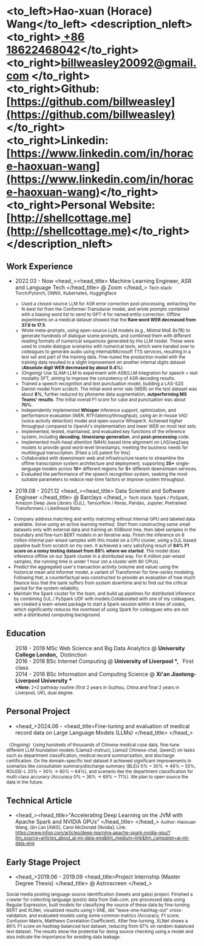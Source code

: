 # <to_left>Hao-xuan (Horace) Wang</to_left>  <description_nleft><to_right>[ +86 18622468042](tel://008618622468042)</to_right><br> <to_right>[billweasley20092@gmail.com](billweasley20092@gmail.com) </to_right><br><to_right><b>Github: </b> [https://github.com/billweasley](https://github.com/billweasley)</to_right><br><to_right><b>Linkedin: </b> [https://www.linkedin.com/in/horace-haoxuan-wang](https://www.linkedin.com/in/horace-haoxuan-wang)</to_right><br><to_right><b>Personal Website: </b> [http://shellcottage.me](http://shellcottage.me)</to_right></description_nleft>    

Work Experience
--------
- <datetime>2022.03 - Now </datetime> <head_><head_title> Machine Learning Engineer, ASR and Language Tech </head_title> @ Zoom </head_>
<description><small>
Tech stack: Torch/Pytorch, ONNX, Kubernates, Huggingface
<ul>
<ul><li> Used a closed-source LLM for ASR error correction post-processing, extracting the N-best list from the Conformer-Transducer model, and wrote prompts combined with a biasing word list to send to GPT-4 for named entity correction. Offline experiments on a medical dataset showed that the <b>Rare word WER decreased from 37.8 to 17.5</b>.</li>
<li> Wrote meta-prompts, using open-source LLM models (e.g., Mistral MoE 8x7B) to generate hundreds of dialogue scene prompts, and combined them with different reading formats of numerical sequences generated by the LLM model. These were used to create dialogue scenarios with numerical texts, which were handed over to colleagues to generate audio using internal/Microsoft TTS services, resulting in a test set and part of the training data. Fine-tuned the production model with the training data resulted in a slight improvement on another internal digits dataset (<b>Absolute digit WER decreased by about 0.4%</b>).</li>
<li> (Ongoing) Use SLAM-LLM to experiment with ASR/LLM integration for speech + text modality SFT, aiming to improve the consistency of ASR decoding results.</li>
<li> Trained a speech recognition and text punctuation model, building a LAS-S2S Danish model from scratch. The initial word error rate (WER) on the test dataset was about <b>8%</b>, further reduced by phoneme data augmentation, <b>outperforming MS Teams' results</b>. The initial overall F1 score for case and punctuation was about <b>70%</b>.</li>
<li> Independently implemented <b>Whisper</b> inference support, optimization, and performance evaluation (WER, RTF/latency/throughput), using an in-house VAD (voice activity detection) model and open-source WhisperX. Achieved higher throughput compared to OpenAI's implementation and lower WER on most test sets.</li>
<li> Implemented, tested, maintained, and evaluated key functions of the inference system, including <b>decoding</b>, <b>timestamp generation</b>, and <b>post-processing</b> code.</li>
<li> Implemented multi-head attention (MHA) based time alignment on LAS/seq2seq models to provide good word-level timestamps, meeting the business needs for multilingual transcription. [Filed a US patent for this]</li>
<li> Collaborated with downstream web and infrastructure teams to streamline the offline transcription system architecture and deployment, supporting <b>35+</b> single-language models across <b>10+</b> different regions for <b>5+</b> different downstream services.</li>
<li> Evaluated the performance of the speech recognition system, seeking the most suitable parameters to reduce real-time factors or improve system throughput.</li></ul>
</ul>
</small></description>

- <datetime>2019.08 - 2021.12 </datetime> <head_><head_title> Data Scientist and Software Engineer </head_title> @ Barclays </head_>
<description><small>
Tech stack: Spark / PySpark, Amazon Deep Java Library (DJL), Tensorflow / Keras, Pandas, Jupyter, Pretrained Transformers / Likelihood Ratio  
<ul>
<li>
Company address matching and entity matching without internal GPU and labeled data available. Solve using an active learning method. Start from constructing some small datasets only with external data and training an XGBoost tree, then label samples in the boundary and fine-turn BERT models in an iterative way. Finish the inference on 6 million internal pair-wised samples with this model on a CPU cluster, using a DJL based pipeline built from scratch on my own. It achieved a very satisfying result of <b>94% F1 score on a noisy testing dataset from 89% where we started</b>. The model does inference offline on our Spark cluster in a distributed way. For 6 million pair-wised samples, the running time is under 1 hour (on a cluster with 80 CPUs).
</li>
<li>
Predict the aggregated user's transaction activity (volume and value) using the historical mean and Informer model, a variant of Transformer for time-series modeling. Following that, a counterfactual was constructed to provide an evaluation of how much finance loss that the bank suffers from system downtime and to find out the critical period for the system reliability.
</li>
<li>
Maintain the Spark cluster for the team, and build up pipelines for distributed inference by combining DJL / PySpark UDF with models.Collaborated with one of my colleagues, we created a team-wised package to start a Spark session within 4 lines of codes, which significantly reduces the overhead of using Spark for colleagues who are not with a distributed computing background.
</li>
</ul>
</small></description>

Education
--------
<ul style="list-style-type: none;">
<li><head_><datetime>2018 - 2019</datetime> MSc Web Science and Big Data Analytics  @&nbsp;<b>University College London, </b>&nbsp;Distinction</head_></li>
<li><head_><datetime>2016 - 2018</datetime> BSc Internet Computing  @&nbsp;<b>University of Liverpool *, </b>&nbsp; First class</head_></li>
<li><head_><datetime>2014 - 2016</datetime> BSc Information and Computing Science  @&nbsp;<b>Xi'an Jiaotong-Liverpool University * </b>&nbsp;</head_>
<li><description><small><b>*Note: </b>2+2 pathway routine (first 2 years in Suzhou, China and final 2 years in Liverpool, UK), dual degree.</small></description></li>
</li>
</ul>

Personal Project
--------
- <head_><datetime>2024.06 - </datetime> <head_title>Fine-tuning and evaluation of medical record data on Large Language Models (LLMs) </head_title> </head_>
<description>
<small>
（Ongoing）Using hundreds of thousands of Chinese medical case data, fine-tune different LLM foundation models (Llama3-instruct, Llama3 Chinese-chat, Qwen2) on tasks such as department classification, medical record summarization, and discharge certification. On the domain-specific test dataset it achieved significant improvements in scenarios like consultation summary/discharge summary (BLEU 0% ~ 30% -> 49% ~ 55%, ROUGE-L 20% ~ 30% -> 60% ~ 64%), and scenario like the department classification for multi-class accuracy (Accuracy 0% ~ 36% -> 69% ~ 71%). We plan to open source the data in the future.
</small>
</description>

Technical Article
--------
- <head_><head_title>"Accelerating Deep Learning on the JVM with Apache Spark and NVIDIA GPUs" </head_title> </head_>
<description><small>
Author: Haoxuan Wang, Qin Lan [AWS], Carol McDonald [Nvidia];  Link: https://www.infoq.com/articles/deep-learning-apache-spark-nvidia-gpu/?itm_source=articles_about_ai-ml-data-eng&itm_medium=link&itm_campaign=ai-ml-data-eng
</small>
</description>


Early Stage Project
--------
- <head_><datetime>2019.06 - 2019.09</datetime> <head_title>Project Internship (Master Degree Thesis) </head_title>  @ Astroscreen </head_>
<description>
<small>
Social media posting language source identification (tweets and gabs) project.
Finished a crawler for collecting language (posts) data from Gab.com, pre-processed data using Regular Expression, built models for classifying the source of these data by fine-turning BERT and XLNet,
visualized results using t-SNE, did "leave-one-hashtag-out" cross-validation, and evaluated models using some common matrics (Accuracy, F1 score, Confusion Matrix, Matthews Correlation Coefficient). After fine-turning, XLNet shows a 86% F1 score on hashtag-balanced test dataset, reducing from 97% on random-balanced test dataset. The results show the protential for doing source checking using a model and also indicate the importance for avoiding data leakage.
</small>
</description>